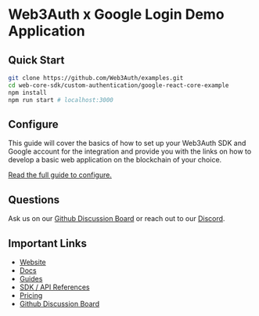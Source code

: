 # Web3Auth x Google Login Demo Application

## Quick Start

```bash
git clone https://github.com/Web3Auth/examples.git
cd web-core-sdk/custom-authentication/google-react-core-example
npm install
npm run start # localhost:3000
```

## Configure

This guide will cover the basics of how to set up your Web3Auth SDK and Google
account for the integration and provide you with the links on how to develop a
basic web application on the blockchain of your choice.

[Read the full guide to configure.](https://web3auth.io/docs/guides/google)

## Questions

Ask us on our
[Github Discussion Board](https://github.com/orgs/Web3Auth/discussions) or reach
out to our [Discord](https://discord.gg/web3auth).

## Important Links

- [Website](https://web3auth.io)
- [Docs](https://web3auth.io/docs)
- [Guides](https://web3auth.io/docs/guides)
- [SDK / API References](https://web3auth.io/docs/sdk)
- [Pricing](https://web3auth.io/pricing.html)
- [Github Discussion Board](https://github.com/orgs/Web3Auth/discussions)
